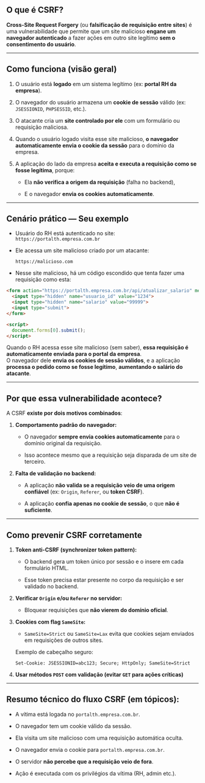 ## O que é CSRF?

**Cross-Site Request Forgery** (ou **falsificação de requisição entre sites**) é uma vulnerabilidade que permite que um site malicioso **engane um navegador autenticado** a fazer ações em outro site legítimo **sem o consentimento do usuário**.

---

## Como funciona (visão geral)

1. O usuário está **logado** em um sistema legítimo (ex: **portal RH da empresa**).
    
2. O navegador do usuário armazena um **cookie de sessão** válido (ex: `JSESSIONID`, `PHPSESSID`, etc.).
    
3. O atacante cria um **site controlado por ele** com um formulário ou requisição maliciosa.
    
4. Quando o usuário logado visita esse site malicioso, **o navegador automaticamente envia o cookie da sessão** para o domínio da empresa.
    
5. A aplicação do lado da empresa **aceita e executa a requisição como se fosse legítima**, porque:
    
    - Ela **não verifica a origem da requisição** (falha no backend),
        
    - E o navegador **envia os cookies automaticamente**.
        

---

## Cenário prático — Seu exemplo

- Usuário do RH está autenticado no site: `https://portalth.empresa.com.br`
    
- Ele acessa um site malicioso criado por um atacante:
    
    ```
    https://malicioso.com
    ```
    
- Nesse site malicioso, há um código escondido que tenta fazer uma requisição como esta:
    

```html
<form action="https://portalth.empresa.com.br/api/atualizar_salario" method="POST">
  <input type="hidden" name="usuario_id" value="1234">
  <input type="hidden" name="salario" value="99999">
  <input type="submit">
</form>

<script>
  document.forms[0].submit();
</script>
```

Quando o RH acessa esse site malicioso (sem saber), **essa requisição é automaticamente enviada para o portal da empresa**.  
O navegador dele **envia os cookies de sessão válidos**, e a aplicação **processa o pedido como se fosse legítimo**, **aumentando o salário do atacante**.

---

## Por que essa vulnerabilidade acontece?

A CSRF **existe por dois motivos combinados**:

1. **Comportamento padrão do navegador:**
    
    - O navegador **sempre envia cookies automaticamente** para o domínio original da requisição.
        
    - Isso acontece mesmo que a requisição seja disparada de um site de terceiro.
        
2. **Falta de validação no backend:**
    
    - A aplicação **não valida se a requisição veio de uma origem confiável** (ex: `Origin`, `Referer`, ou **token CSRF**).
        
    - A aplicação **confia apenas no cookie de sessão**, o que **não é suficiente**.
        

---

## Como prevenir CSRF corretamente

1. **Token anti-CSRF (synchronizer token pattern):**
    
    - O backend gera um token único por sessão e o insere em cada formulário HTML.
        
    - Esse token precisa estar presente no corpo da requisição e ser validado no backend.
        
2. **Verificar `Origin` e/ou `Referer` no servidor:**
    
    - Bloquear requisições que **não vierem do domínio oficial**.
        
3. **Cookies com flag `SameSite`:**
    
    - `SameSite=Strict` ou `SameSite=Lax` evita que cookies sejam enviados em requisições de outros sites.
        
    
    Exemplo de cabeçalho seguro:
    
    ```
    Set-Cookie: JSESSIONID=abc123; Secure; HttpOnly; SameSite=Strict
    ```
    
4. **Usar métodos `POST` com validação (evitar `GET` para ações críticas)**
    

---

## Resumo técnico do fluxo CSRF (em tópicos):

- A vítima está logada no `portalth.empresa.com.br`.
    
- O navegador tem um cookie válido da sessão.
    
- Ela visita um site malicioso com uma requisição automática oculta.
    
- O navegador envia o cookie para `portalth.empresa.com.br`.
    
- O servidor **não percebe que a requisição veio de fora**.
    
- Ação é executada com os privilégios da vítima (RH, admin etc.).